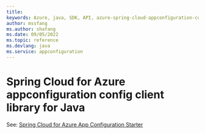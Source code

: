 ```yaml
---
title: 
keywords: Azure, java, SDK, API, azure-spring-cloud-appconfiguration-config, appconfiguration
author: mssfang
ms.author: shafang
ms.date: 09/05/2022
ms.topic: reference
ms.devlang: java
ms.service: appconfiguration
---
```

# Spring Cloud for Azure appconfiguration config client library for Java

See: [Spring Cloud for Azure App Configuration Starter](https://github.com/Azure/azure-sdk-for-java/tree/main/sdk/appconfiguration/azure-spring-cloud-starter-appconfiguration-config)
